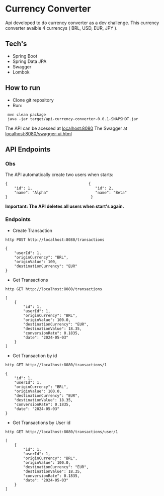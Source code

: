 # Currency Converter

Api developed to do currency converter as a dev challenge. This currency converter avaible 
4 currencys ( BRL, USD, EUR, JPY ).

## Tech's
- Spring Boot
- Spring Data JPA
- Swagger
- Lombok

## How to run
- Clone git repository
- Run: 
````
 mvn clean package
 java -jar target/api-currency-converter-0.0.1-SNAPSHOT.jar
````
The API can be acessed at <a href="http://localhost:8080">localhost:8080</a>
The Swagger at <a href="http://localhost:8080/swagger-ui.html">localhost:8080/swagger-ui.html</a>

## API Endpoints
### Obs
The API automatically create two users when starts: <br>
``````
{                                    {
    "id": 1,                            "id": 2,
    "name": "Alpha"                     "name": "Beta"
}                                     }
``````
<b>Important: The API deletes all users when start's again.</b>

### Endpoints

- Create Transaction
````
http POST http://localhost:8080/transactions

{
    "userId": 1,
    "originCurrency": "BRL",
    "originValue": 100,
    "destinationCurrency": "EUR"
}
````

- Get Transactions
````
http GET http://localhost:8080/transactions

[
    {
        "id": 1,
        "userId": 1,
        "originCurrency": "BRL",
        "originValue": 100.0,
        "destinationCurrency": "EUR",
        "destinationValue": 18.35,
        "conversionRate": 0.1835,
        "date": "2024-05-03"
    }
]
````


- Get Transaction by id
````
http GET http://localhost:8080/transactions/1

{
    "id": 1,
    "userId": 1,
    "originCurrency": "BRL",
    "originValue": 100.0,
    "destinationCurrency": "EUR",
    "destinationValue": 18.35,
    "conversionRate": 0.1835,
    "date": "2024-05-03"
}

````
- Get Transactions by User id
````
http GET http://localhost:8080/transactions/user/1

[
    {
        "id": 1,
        "userId": 1,
        "originCurrency": "BRL",
        "originValue": 100.0,
        "destinationCurrency": "EUR",
        "destinationValue": 18.35,
        "conversionRate": 0.1835,
        "date": "2024-05-03"
    }
]
````